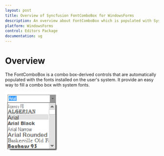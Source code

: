 ```yaml
---
layout: post
title: Overview of Syncfusion FontComboBox for WindowsForms
description: An overview about FontComboBox which is populated with System installed fonts automatically and has Theme support 
platform: WindowsForms
control: Editors Package
documentation: ug
---
```



# Overview

The FontComboBox is a combo box-derived controls that are automatically populated with the fonts installed on the user's system. It provide an easy way to fill a combo box with system fonts.

![Overview of FontComboBox](Overview_images/Overview_img582.jpeg) 



